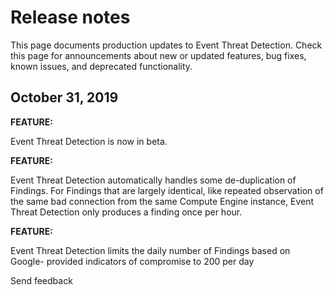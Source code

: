 #  Release notes

This page documents production updates to Event Threat Detection. Check this
page for announcements about new or updated features, bug fixes, known issues,
and deprecated functionality.

##  October 31, 2019

**FEATURE:**

Event Threat Detection is now in beta.

**FEATURE:**

Event Threat Detection automatically handles some de-duplication of Findings.
For Findings that are largely identical, like repeated observation of the same
bad connection from the same Compute Engine instance, Event Threat Detection
only produces a finding once per hour.

**FEATURE:**

Event Threat Detection limits the daily number of Findings based on Google-
provided indicators of compromise to 200 per day

Send feedback

